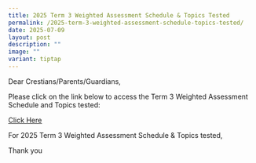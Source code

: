 ```yaml
---
title: 2025 Term 3 Weighted Assessment Schedule & Topics Tested
permalink: /2025-term-3-weighted-assessment-schedule-topics-tested/
date: 2025-07-09
layout: post
description: ""
image: ""
variant: tiptap
---
```

<p>Dear Crestians/Parents/Guardians,</p>
<p>Please click on the link below to access the Term 3 Weighted Assessment
Schedule and Topics tested:</p>
<p><a href="https://docs.google.com/spreadsheets/d/1KaQuYBg0VtRQk7Cu0697-tLajniqVBVP/edit?usp=sharing&amp;ouid=107822012695954277864&amp;rtpof=true&amp;sd=true" rel="noopener nofollow" target="_blank"><u>Click Here</u></a>
</p>
<p>For 2025 Term 3 Weighted Assessment Schedule &amp; Topics tested,</p>
<p>Thank you</p>